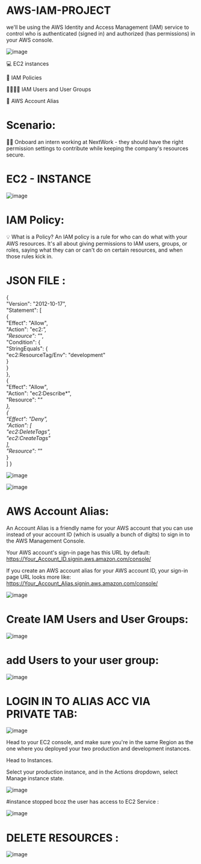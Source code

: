 # AWS-IAM-PROJECT
we'll be using the AWS Identity and Access Management (IAM) service to control who is authenticated (signed in) and authorized (has permissions) in your AWS console.

![image](https://github.com/user-attachments/assets/4ec112ce-9949-4968-88eb-7a4ca5bdc7f9)

💻 EC2 instances

📏 IAM Policies

👩‍👩‍👧‍👧 IAM Users and User Groups

🔖 AWS Account Alias

# Scenario:
👩‍💻 Onboard an intern working at NextWork - they should have the right permission settings to contribute while keeping the company's resources secure.

# EC2 - INSTANCE
![image](https://github.com/user-attachments/assets/47317445-2ed5-496c-a146-83976399dd47)

# IAM Policy:
💡 What is a Policy?
An IAM policy is a rule for who can do what with your AWS resources. It's all about giving permissions to IAM users, groups, or roles, saying what they can or can't do on certain resources, and when those rules kick in.

# JSON FILE :


 {    
  "Version": "2012-10-17",    
  "Statement": [        
    {            
      "Effect": "Allow",            
      "Action": "ec2:*",            
      "Resource": "*",            
      "Condition": {                
        "StringEquals": {                    
          "ec2:ResourceTag/Env": "development"                
        }            
      }        
    },        
    {            
      "Effect": "Allow",            
      "Action": "ec2:Describe*",            
      "Resource": "*"        
    },        
    {            
      "Effect": "Deny",            
      "Action": [                
        "ec2:DeleteTags",                
        "ec2:CreateTags"            
      ],            
      "Resource": "*"        
    }    
  ] 
}

![image](https://github.com/user-attachments/assets/b121a802-d484-44fb-8f8a-6a8fb145f5b4)


![image](https://github.com/user-attachments/assets/2ffa8242-a738-4614-813e-3b05abcc83a0)


 #  AWS Account Alias:

 An Account Alias is a friendly name for your AWS account that you can use instead of your account ID (which is usually a bunch of digits) to sign in to the AWS Management Console.

Your AWS account's sign-in page has this URL by default: https://Your_Account_ID.signin.aws.amazon.com/console/

If you create an AWS account alias for your AWS account ID, your sign-in page URL looks more like: https://Your_Account_Alias.signin.aws.amazon.com/console/


![image](https://github.com/user-attachments/assets/470755e4-bc7c-415b-ad9d-fa3396c694d6)

# Create IAM Users and User Groups:

![image](https://github.com/user-attachments/assets/78fe72b6-83c7-4824-8feb-9514b2f31d92)

#  add Users to your user group:

![image](https://github.com/user-attachments/assets/0abefd98-4eea-4bfc-a72c-e007339d7bc5)

# LOGIN IN TO ALIAS ACC VIA PRIVATE TAB:

![image](https://github.com/user-attachments/assets/c9457ea3-f706-461a-982e-876cac897e57)

Head to your EC2 console, and make sure you're in the same Region as the one where you deployed your two production and development instances.

Head to Instances.

Select your production instance, and in the Actions dropdown, select Manage instance state.

![image](https://github.com/user-attachments/assets/811ebbc6-a9be-4a30-993e-5404c0fd539b)

#instance stopped bcoz the user has access to EC2 Service :

![image](https://github.com/user-attachments/assets/fcf605a2-0eca-41a3-be07-48b30ee59e9f)


# DELETE RESOURCES :

![image](https://github.com/user-attachments/assets/de2b0518-1ce2-404a-b4b6-223ab120c60c)







